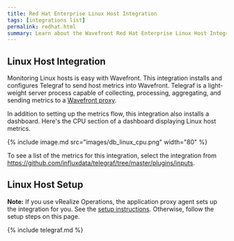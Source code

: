 ```yaml
---
title: Red Hat Enterprise Linux Host Integration
tags: [integrations list]
permalink: redhat.html
summary: Learn about the Wavefront Red Hat Enterprise Linux Host Integration.
---
```

## Linux Host Integration

Monitoring Linux hosts is easy with Wavefront. This integration installs and configures Telegraf to send host metrics
into Wavefront. Telegraf is a light-weight server process capable of collecting, processing, aggregating, and sending metrics to a [Wavefront proxy](https://docs.wavefront.com/proxies.html).

In addition to setting up the metrics flow, this integration also installs a dashboard. Here's the CPU section of a dashboard displaying Linux host metrics.

{% include image.md src="images/db_linux_cpu.png" width="80" %}


To see a list of the metrics for this integration, select the integration from <https://github.com/influxdata/telegraf/tree/master/plugins/inputs>.
## Linux Host Setup

**Note:** If you use vRealize Operations, the application proxy agent sets up the integration for you. See the [setup instructions](http://YOUR_CLUSTER.wavefront.com/integration/vrops/setup). Otherwise, follow the setup steps on this page.

{% include telegraf.md %}